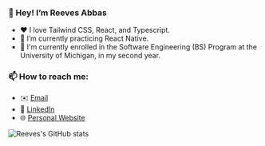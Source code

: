  ### 👋 Hey! I’m Reeves Abbas
 
- ❤️ I love Tailwind CSS, React, and Typescript.
- 🌱 I’m currently practicing React Native.
- 💼 I'm currently enrolled in the Software Engineering (BS) Program at the University of Michigan, in my second year.

### 📫 How to reach me:

- ✉️ [Email](mailto:reeves.abbas@gmail.com)
- 🔗 [LinkedIn](https://www.linkedin.com/in/reeves-abbas-989a03209/)
- 🌐 [Personal Website](https://reevesabbas.com)

![Reeves's GitHub stats](https://github-stats-git-main-reevesabbas.vercel.app/api?username=reevesabbas&show_icons=true&theme=cobalt)
